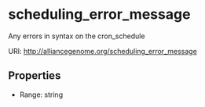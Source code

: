 # scheduling_error_message

Any errors in syntax on the cron_schedule

URI: http://alliancegenome.org/scheduling_error_message



<!-- no inheritance hierarchy -->


## Properties

 * Range: string


